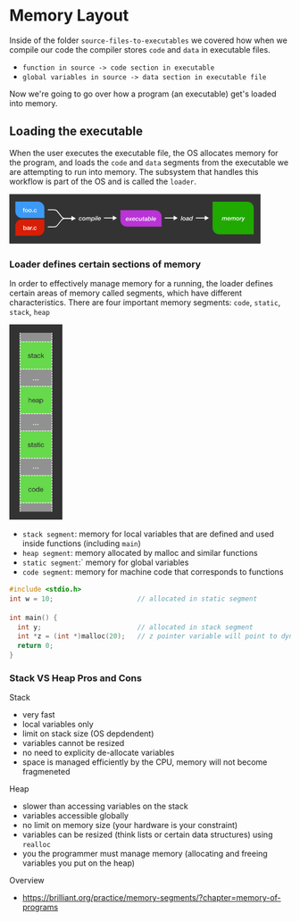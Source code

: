 # Memory Layout

Inside of the folder `source-files-to-executables` we covered how when we compile our code the
compiler stores `code` and `data` in executable files.
- `function in source -> code section in executable`
- `global variables in source -> data section in executable file`

Now we're going to go over how a program (an executable) get's loaded into memory.


## Loading the executable
When the user executes the executable file, the OS allocates memory for the program,
and loads the `code` and `data` segments from the executable we are attempting to run into memory. 
The subsystem that handles this workflow is part of the OS and is called the `loader`.

<img src="./images/loading-executable-to-memory.png">

### Loader defines certain sections of memory
In order to effectively manage memory for a running, the loader defines certain areas of memory called segments,
which have different characteristics. There are four important memory segments:  `code`,  `static`, `stack`, `heap`

<img src="./images/memory-layout-of-running-program.png" height="350px">

- `stack segment`:   memory for local variables that are defined and used inside functions (including `main`)
- `heap segment`:    memory allocated by malloc and similar functions
- `static segment`:` memory for global variables
- `code segment`:    memory for machine code that corresponds to functions

```c
#include <stdio.h>
int w = 10;                     // allocated in static segment

int main() {
  int y;                        // allocated in stack segment
  int *z = (int *)malloc(20);   // z pointer variable will point to dynamically allocated memory in the heap, but the pointer variable itself `z` is a local variable and will be put on the stack segment
  return 0;
}
```



### Stack VS Heap Pros and Cons
Stack
- very fast
- local variables only
- limit on stack size (OS depdendent)
- variables cannot be resized
- no need to explicity de-allocate variables
- space is managed efficiently by the CPU, memory will not become fragmeneted

Heap
- slower than accessing variables on the stack
- variables accessible globally
- no limit on memory size (your hardware is your constraint)
- variables can be resized (think lists or certain data structures) using `realloc`
- you the programmer must manage memory (allocating and freeing variables you put on the heap)




Overview
- https://brilliant.org/practice/memory-segments/?chapter=memory-of-programs
